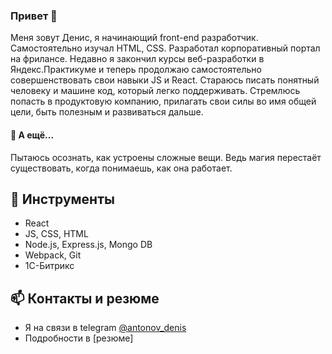 ### Привет 👋

Меня зовут Денис, я начинающий front-end разработчик. Самостоятельно изучал HTML, CSS. Разработал корпоративный портал на фрилансе. Недавно я закончил курсы веб-разработки в Яндекс.Практикуме и теперь продолжаю самостоятельно совершенствовать свои навыки JS и React. Стараюсь писать понятный человеку и машине код, который легко поддерживать. Стремлюсь попасть в продуктовую компанию, прилагать свои силы во имя общей цели, быть полезным и развиваться дальше.

#### 💬 А ещё...
Пытаюсь осознать, как устроены сложные вещи. Ведь магия перестаёт существовать, когда понимаешь, как она работает.

## 🔭 Инструменты
- React 
- JS, CSS, HTML
- Node.js, Express.js, Mongo DB
- Webpack, Git
- 1C-Битрикс

## 📫 Контакты и резюме
- Я на связи в telegram [@antonov_denis](https://t.me/antonov_denis)
- Подробности в [резюме]
